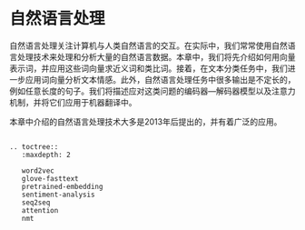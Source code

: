 # 自然语言处理


自然语言处理关注计算机与人类自然语言的交互。在实际中，我们常常使用自然语言处理技术来处理和分析大量的自然语言数据。本章中，我们将先介绍如何用向量表示词，并应用这些词向量求近义词和类比词。接着，在文本分类任务中，我们进一步应用词向量分析文本情感。此外，自然语言处理任务中很多输出是不定长的，例如任意长度的句子。我们将描述应对这类问题的编码器—解码器模型以及注意力机制，并将它们应用于机器翻译中。

本章中介绍的自然语言处理技术大多是2013年后提出的，并有着广泛的应用。

```eval_rst

.. toctree::
   :maxdepth: 2

   word2vec
   glove-fasttext
   pretrained-embedding
   sentiment-analysis
   seq2seq
   attention
   nmt
```

